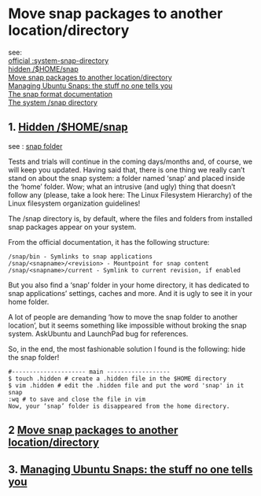 # Move snap packages to another location/directory

   see:   
   [official :system-snap-directory](https://snapcraft.io/docs/system-snap-directory)  
   [ hidden /$HOME/snap ]( https://cialu.net/how-to-move-snap-folder-away-from-home-location-in-linux/ )  
   [Move snap packages to another location/directory](https://askubuntu.com/questions/1029562/move-snap-packages-to-another-location-directory)  
   [Managing Ubuntu Snaps: the stuff no one tells you](https://hackernoon.com/managing-ubuntu-snaps-the-stuff-no-one-tells-you-625dfbe4b26c)  
   [ The snap format documentation](https://snapcraft.io/docs/snap-format)   
   [The system /snap directory](https://forum.snapcraft.io/t/the-system-snap-directory/2817)  
   

## 1. [Hidden /$HOME/snap](https://cialu.net/how-to-move-snap-folder-away-from-home-location-in-linux/)
   see : [snap folder](https://askubuntu.com/search?q=snap+folder)
    
  Tests and trials will continue in the coming days/months and, of course, we will keep you updated. Having said that, there is one thing we really can’t stand on about the snap system: a folder named ‘snap’ and placed inside the ‘home’ folder. Wow; what an intrusive (and ugly) thing that doesn’t follow any (please, take a look here: The Linux Filesystem Hierarchy) of the Linux filesystem organization guidelines! 

The /snap directory is, by default, where the files and folders from installed snap packages appear on your system.

From the official documentation, it has the following structure:

    /snap/bin - Symlinks to snap applications
    /snap/<snapname>/<revision> - Mountpoint for snap content
    /snap/<snapname>/current - Symlink to current revision, if enabled

  But you also find a ‘snap’ folder in your home directory, it has dedicated to snap applications’ settings, caches and more. And it is ugly to see it in your home folder.

  A lot of people are demanding ‘how to move the snap folder to another location’, but it seems something like impossible without broking the snap system. AskUbuntu and LaunchPad bug for references.

  So, in the end, the most fashionable solution I found is the following: hide the snap folder!
    
    #--------------------- main ------------------
    $ touch .hidden # create a .hidden file in the $HOME directory
    $ vim .hidden # edit the .hidden file and put the word 'snap' in it
    snap
    :wq # to save and close the file in vim
    Now, your ‘snap’ folder is disappeared from the home directory.
    
## 2 [Move snap packages to another location/directory](https://askubuntu.com/questions/1029562/move-snap-packages-to-another-location-directory)
    
## 3. [Managing Ubuntu Snaps: the stuff no one tells you](https://hackernoon.com/managing-ubuntu-snaps-the-stuff-no-one-tells-you-625dfbe4b26c)

